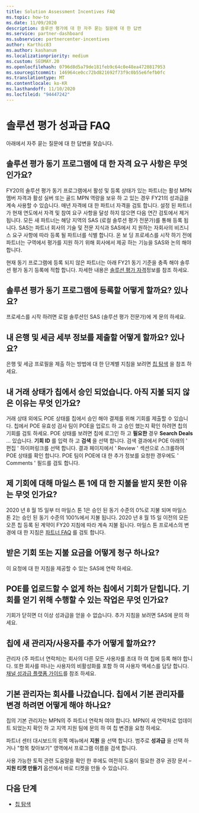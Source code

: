 ```yaml
---
title: Solution Assessment Incentives FAQ
ms.topic: how-to
ms.date: 11/09/2020
description: 솔루션 평가에 대 한 자주 묻는 질문에 대 한 답변
ms.service: partner-dashboard
ms.subservice: partnercenter-incentives
author: Karthic83
ms.author: kashanum
ms.localizationpriority: medium
ms.custom: SEOMAY.20
ms.openlocfilehash: 0796d8d5a79de181feb9c64c0e48ea4720817953
ms.sourcegitcommit: 146964ce0cc72bd821692f73f9c0b55e6fefb0fc
ms.translationtype: MT
ms.contentlocale: ko-KR
ms.lasthandoff: 11/10/2020
ms.locfileid: "94447242"
---
```

# <a name="solution-assessment-incentives-faq"></a>솔루션 평가 성과급 FAQ

아래에서 자주 묻는 질문에 대 한 답변을 찾습니다.

## <a name="what-are-the-eligibility-requirements-for-the-solution-assessment-incentive-program"></a>솔루션 평가 동기 프로그램에 대 한 자격 요구 사항은 무엇 인가요?

FY20의 솔루션 평가 동기 프로그램에서 활성 및 등록 상태가 있는 파트너는 활성 MPN 멤버 자격과 활성 실버 또는 골드 MPN 역량을 보유 하 고 있는 경우 FY21의 성과급을 계속 사용할 수 있습니다. 매년 자격에 대 한 파트너 자격을 검토 합니다.  설정 된 파트너가 현재 연도에서 자격 및 참여 요구 사항을 달성 하지 않으면 다음 연간 검토에서 제거 됩니다.  모든 새 파트너는 해당 지역의 SAS (로컬 솔루션 평가 전문가)를 통해 등록 됩니다.  SAS는 파트너 회사의 기술 및 전문 지식과 SAS에서 지 원하는 자회사의 비즈니스 요구 사항에 따라 등록 될 파트너를 식별 합니다.
온 보 딩 프로세스를 시작 하기 전에 파트너는 구역에서 평가를 지원 하기 위해 회사에서 제공 하는 기능을 SAS와 논의 해야 합니다. 

현재 동기 프로그램에 등록 되지 않은 파트너는 아래 FY21 동기 기준을 충족 해야 솔루션 평가 동기 등록에 적합 합니다. 자세한 내용은 [솔루션 평가 자격](chip-solutions-assessment-eligible.md)정보를 참조 하세요.

## <a name="how-do-i-enroll-in-the-solution-assessments-incentive-program"></a>솔루션 평가 동기 프로그램에 등록할 어떻게 할까요? 있나요?

프로세스를 시작 하려면 로컬 솔루션인 SAS (솔루션 평가 전문가)에 게 문의 하세요.

## <a name="how-do-i-submit-my-bank-and-tax-details"></a>내 은행 및 세금 세부 정보를 제출할 어떻게 할까요? 있나요?

은행 및 세금 프로필을 제출 하는 방법에 대 한 단계별 지침을 보려면 [칩 탐색](chip-intro.md) 을 참조 하세요.

## <a name="my-deal-status-has-been-approved-in-chip-why-hasnt-it-been-paid-yet"></a>내 거래 상태가 칩에서 승인 되었습니다. 아직 지불 되지 않은 이유는 무엇 인가요?

거래 상태 외에도 POE 상태를 칩에서 승인 해야 결제를 위해 기회를 제출할 수 있습니다. 칩에서 POE 유효성 검사 팀이 POE을 업로드 하 고 승인 했는지 확인 하려면 칩의 기회를 검토 하세요. POE 상태를 보려면 칩에 로그인 하 고 **필요한** 경우 **Search Deals** ... 있습니다. **기회 ID** 를 입력 하 고 **검색** 을 선택 합니다. 검색 결과에서 POE 아래의 ' 편집 ' 하이퍼링크를 선택 합니다. 결과 페이지에서 ' Review ' 섹션으로 스크롤하여 POE 상태를 확인 합니다. POE 팀이 POE에 대 한 추가 정보를 요청한 경우에도 ' Comments ' 필드를 검토 합니다.

## <a name="why-did-i-not-receive-any-payment-for-milestone-1-for-my-opportunity"></a>제 기회에 대해 마일스 톤 1에 대 한 지불을 받지 못한 이유는 무엇 인가요?

2020 년 8 월 15 일부 터 마일스 톤 1은 승인 된 동기 수준의 0%로 지불 되며 마일스 톤 2는 승인 된 동기 수준의 100%에서 지불 됩니다. 2020 년 8 월 15 일 이전의 모든 오픈 칩 등록 된 계약이 FY20 지침에 따라 계속 지불 됩니다. 마일스 톤 프로세스의 변경에 대 한 지침은 [파트너 FAQ](https://assetsprod.microsoft.com/solution-assessment-incentive-program-faq.pdf) 를 검토 합니다.

## <a name="how-to-i-dispute-an-opportunity-or-payment-i-received"></a>받은 기회 또는 지불 요금을 어떻게 청구 하나요?

이 요청에 대 한 지침을 제공할 수 있는 SAS에 연락 하세요.

## <a name="the-opportunity-is-closed-in-chip-which-is-preventing-me-from-uploading-poe-what-can-i-do-to-get-the-opportunity-paid"></a>POE를 업로드할 수 없게 하는 칩에서 기회가 닫힙니다. 기회를 얻기 위해 수행할 수 있는 작업은 무엇 인가요?

기회가 닫히면 더 이상 성과급을 얻을 수 없습니다. 추가 지침을 보려면 SAS에 문의 하세요.

## <a name="how-do-i-add-a-new-adminuser-to-chip"></a>칩에 새 관리자/사용자를 추가 어떻게 할까요??

관리자 (주 파트너 연락처)는 회사의 다른 모든 사용자를 초대 하 여 칩에 등록 해야 합니다. 또한 회사를 떠나는 사용자의 비활성화를 포함 하 여 사용자 액세스를 담당 합니다. [채널 성과급 플랫폼 가이드](chip-intro.md)를 참조 하세요.

## <a name="the-primary-admin-has-left-our-company-how-do-we-change-my-primary-admin-in-chip"></a>기본 관리자는 회사를 나갔습니다. 칩에서 기본 관리자를 변경 하려면 어떻게 해야 하나요?

칩의 기본 관리자는 MPN의 주 파트너 연락처 여야 합니다. MPN이 새 연락처로 업데이트 되었는지 확인 하 고 지역 지원 팀에 문의 하 여 칩 변경을 요청 하세요.

파트너 센터 대시보드의 왼쪽 메뉴에서 **지원** 을 선택 합니다. 범주로 **성과급** 을 선택 하거나 "항목 찾아보기" 영역에서 프로그램 이름을 검색 합니다.

사용 가능한 토픽 관련 도움말을 확인 한 후에도 여전히 도움이 필요한 경우 권장 문서 – **지원 티켓 만들기** 옵션에서 바로 티켓을 만들 수 있습니다.

## <a name="next-steps"></a>다음 단계

- [칩 탐색](chip-intro.md)
